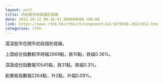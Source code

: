 ```yaml
---
layout: post
title: 內地股市初段個別發展
date: 2022-10-12 09:36:47.000000000 +08:00
link: https://news.rthk.hk/rthk/ch/component/k2/1670598-20221012.htm
categories: rthk
---
```


滬深股市在開市初段個別發展。

上證綜合指數較早時報2969點，跌10點，跌幅0.36%。

深證成份指數報10545點，跌31點，跌幅0.3%。

創業板指數報2264點，升2點，升幅0.09%。
